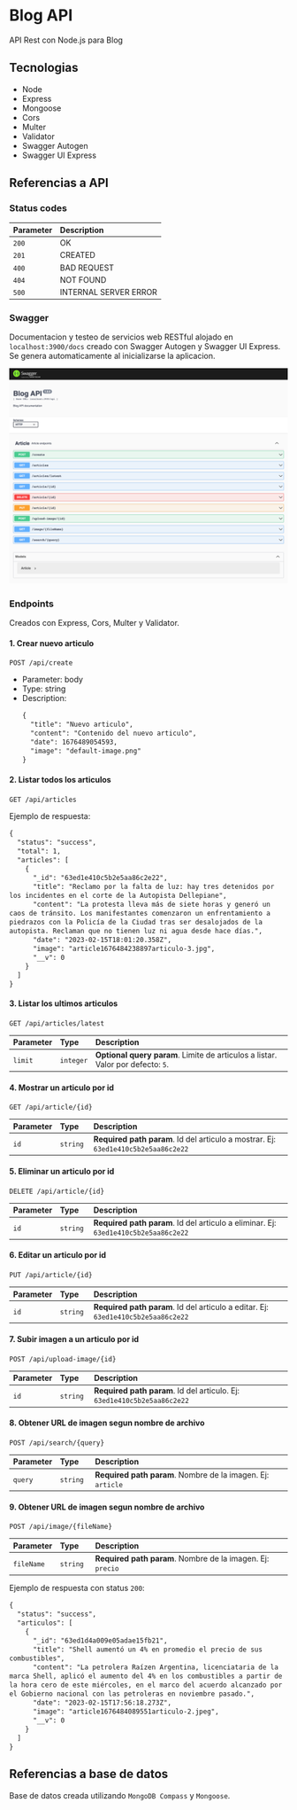 # Blog API
API Rest con Node.js para Blog

## Tecnologias
- Node
- Express
- Mongoose
- Cors
- Multer
- Validator
- Swagger Autogen
- Swagger UI Express

## Referencias a API

### Status codes
| Parameter | Description                |
| :-------- | :------------------------- |
| `200`     | OK                         |
| `201`     | CREATED                    |
| `400`     | BAD REQUEST                |
| `404`     | NOT FOUND                  |
| `500`     | INTERNAL SERVER ERROR      |

### Swagger
Documentacion y testeo de servicios web RESTful alojado en `localhost:3900/docs` creado con Swagger Autogen y Swagger UI Express. Se genera automaticamente al inicializarse la aplicacion.

![Swagger Screenshot](./images/swagger-screenshots/swagger.png?raw=true "Swagger")

### Endpoints
Creados con Express, Cors, Multer y Validator.
#### 1. Crear nuevo articulo

```http
POST /api/create
```
- Parameter: body
- Type: string
- Description: 
  ```
  {
    "title": "Nuevo articulo",                
    "content": "Contenido del nuevo articulo",
    "date": 1676489054593,                    
    "image": "default-image.png"              
  }
  ```

#### 2. Listar todos los articulos

```http
GET /api/articles
```
Ejemplo de respuesta:
```
{
  "status": "success",
  "total": 1,
  "articles": [
    {
      "_id": "63ed1e410c5b2e5aa86c2e22",
      "title": "Reclamo por la falta de luz: hay tres detenidos por los incidentes en el corte de la Autopista Dellepiane",
      "content": "La protesta lleva más de siete horas y generó un caos de tránsito. Los manifestantes comenzaron un enfrentamiento a piedrazos con la Policía de la Ciudad tras ser desalojados de la autopista. Reclaman que no tienen luz ni agua desde hace días.",
      "date": "2023-02-15T18:01:20.358Z",
      "image": "article1676484238897articulo-3.jpg",
      "__v": 0
    }
  ]
}
```

#### 3. Listar los ultimos articulos

```http
GET /api/articles/latest
```

| Parameter | Type     | Description                                                       |
| :-------- | :------- | :-----------------------------------------------------------------|
| `limit`   | `integer`| **Optional query param**. Limite de articulos a listar. Valor por defecto: `5`. |

#### 4. Mostrar un articulo por id

```http
GET /api/article/{id}
```

| Parameter | Type     | Description                                                       |
| :-------- | :------- | :-----------------------------------------------------------------|
| `id`      | `string `| **Required path param**. Id del articulo a mostrar. Ej: `63ed1e410c5b2e5aa86c2e22`      |

#### 5. Eliminar un articulo por id

```http
DELETE /api/article/{id}
```

| Parameter | Type     | Description                                                       |
| :-------- | :------- | :-----------------------------------------------------------------|
| `id`      | `string `| **Required path param**. Id del articulo a eliminar. Ej: `63ed1e410c5b2e5aa86c2e22`      |

#### 6. Editar un articulo por id

```http
PUT /api/article/{id}
```

| Parameter | Type     | Description                                                       |
| :-------- | :------- | :-----------------------------------------------------------------|
| `id`      | `string `| **Required path param**. Id del articulo a editar. Ej: `63ed1e410c5b2e5aa86c2e22`      |

#### 7. Subir imagen a un articulo por id

```http
POST /api/upload-image/{id}
```

| Parameter | Type     | Description                                                       |
| :-------- | :------- | :-----------------------------------------------------------------|
| `id`      | `string `| **Required path param**. Id del articulo. Ej: `63ed1e410c5b2e5aa86c2e22`      |

#### 8. Obtener URL de imagen segun nombre de archivo

```http
POST /api/search/{query}
```

| Parameter | Type     | Description                                                       |
| :-------- | :------- | :-----------------------------------------------------------------|
| `query`   | `string `| **Required path param**. Nombre de la imagen. Ej: `article`      |

#### 9. Obtener URL de imagen segun nombre de archivo

```http
POST /api/image/{fileName}
```

| Parameter | Type     | Description                                                       |
| :-------- | :------- | :-----------------------------------------------------------------|
| `fileName`| `string `| **Required path param**. Nombre de la imagen. Ej: `precio`      |

Ejemplo de respuesta con status `200`:
```
{
  "status": "success",
  "articulos": [
    {
      "_id": "63ed1d4a009e05adae15fb21",
      "title": "Shell aumentó un 4% en promedio el precio de sus combustibles",
      "content": "La petrolera Raízen Argentina, licenciataria de la marca Shell, aplicó el aumento del 4% en los combustibles a partir de la hora cero de este miércoles, en el marco del acuerdo alcanzado por el Gobierno nacional con las petroleras en noviembre pasado.",
      "date": "2023-02-15T17:56:18.273Z",
      "image": "article1676484089551articulo-2.jpeg",
      "__v": 0
    }
  ]
}
```

## Referencias a base de datos
Base de datos creada utilizando `MongoDB Compass` y `Mongoose`.
